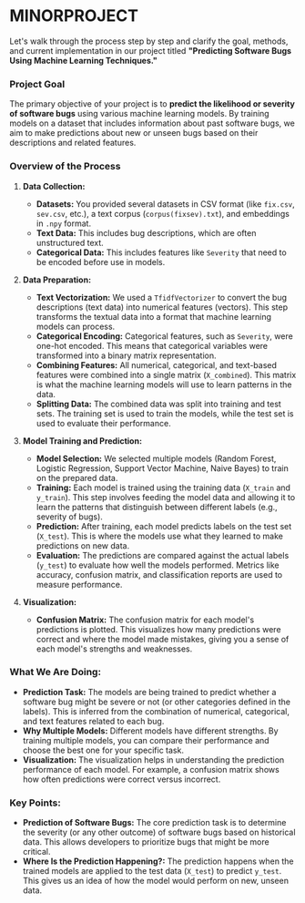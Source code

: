# MINORPROJECT
Let's walk through the process step by step and clarify the goal, methods, and current implementation in our project titled **"Predicting Software Bugs Using Machine Learning Techniques."**

### Project Goal
The primary objective of your project is to **predict the likelihood or severity of software bugs** using various machine learning models. By training models on a dataset that includes information about past software bugs, we aim to make predictions about new or unseen bugs based on their descriptions and related features.

### Overview of the Process
1. **Data Collection:**
   - **Datasets:** You provided several datasets in CSV format (like `fix.csv`, `sev.csv`, etc.), a text corpus (`corpus(fixsev).txt`), and embeddings in `.npy` format.
   - **Text Data:** This includes bug descriptions, which are often unstructured text.
   - **Categorical Data:** This includes features like `Severity` that need to be encoded before use in models.

2. **Data Preparation:**
   - **Text Vectorization:** We used a `TfidfVectorizer` to convert the bug descriptions (text data) into numerical features (vectors). This step transforms the textual data into a format that machine learning models can process.
   - **Categorical Encoding:** Categorical features, such as `Severity`, were one-hot encoded. This means that categorical variables were transformed into a binary matrix representation.
   - **Combining Features:** All numerical, categorical, and text-based features were combined into a single matrix (`X_combined`). This matrix is what the machine learning models will use to learn patterns in the data.
   - **Splitting Data:** The combined data was split into training and test sets. The training set is used to train the models, while the test set is used to evaluate their performance.

3. **Model Training and Prediction:**
   - **Model Selection:** We selected multiple models (Random Forest, Logistic Regression, Support Vector Machine, Naive Bayes) to train on the prepared data.
   - **Training:** Each model is trained using the training data (`X_train` and `y_train`). This step involves feeding the model data and allowing it to learn the patterns that distinguish between different labels (e.g., severity of bugs).
   - **Prediction:** After training, each model predicts labels on the test set (`X_test`). This is where the models use what they learned to make predictions on new data.
   - **Evaluation:** The predictions are compared against the actual labels (`y_test`) to evaluate how well the models performed. Metrics like accuracy, confusion matrix, and classification reports are used to measure performance.

4. **Visualization:**
   - **Confusion Matrix:** The confusion matrix for each model's predictions is plotted. This visualizes how many predictions were correct and where the model made mistakes, giving you a sense of each model's strengths and weaknesses.

### What We Are Doing:
- **Prediction Task:** The models are being trained to predict whether a software bug might be severe or not (or other categories defined in the labels). This is inferred from the combination of numerical, categorical, and text features related to each bug.
- **Why Multiple Models:** Different models have different strengths. By training multiple models, you can compare their performance and choose the best one for your specific task.
- **Visualization:** The visualization helps in understanding the prediction performance of each model. For example, a confusion matrix shows how often predictions were correct versus incorrect.

### Key Points:
- **Prediction of Software Bugs:** The core prediction task is to determine the severity (or any other outcome) of software bugs based on historical data. This allows developers to prioritize bugs that might be more critical.
- **Where Is the Prediction Happening?:** The prediction happens when the trained models are applied to the test data (`X_test`) to predict `y_test`. This gives us an idea of how the model would perform on new, unseen data.
